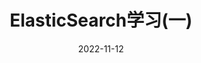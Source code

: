 ---
title: "ElasticSearch学习(一)"
description: 
date: 2022-11-12
draft: true
tags: []
categories: []
---